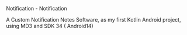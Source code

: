 Notification - Notification

A Custom Notification Notes Software, as my first Kotlin Android project, using MD3 and SDK 34 (
Android14)